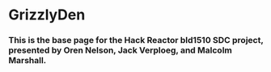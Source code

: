 # GrizzlyDen

### This is the base page for the Hack Reactor bld1510 SDC project, presented by Oren Nelson, Jack Verploeg, and Malcolm Marshall.
